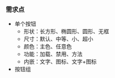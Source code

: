 ### 需求点
- 单个按钮
  - 形状：长方形、椭圆形、圆形、无框
  - 尺寸：默认、中等、小、超小
  - 颜色：主色、任意色
  - 功能：加载、禁用、方法
  - 内嵌：文字、图标、文字+图标
- 按钮组